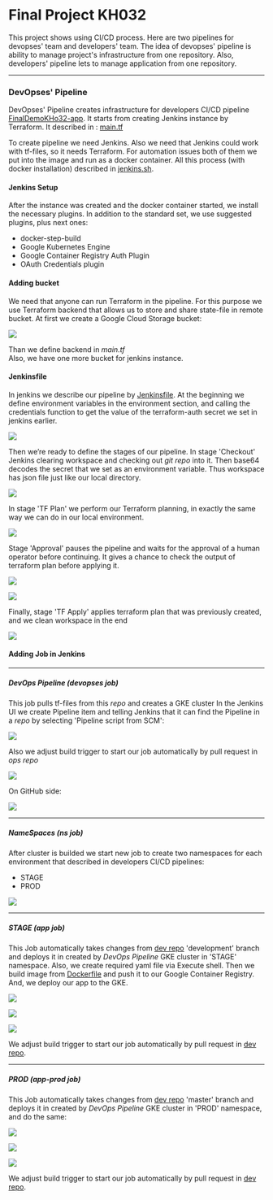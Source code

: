 # **Final Project KH032**

This project shows using CI/CD process. Here are two pipelines for devopses' team and developers' team. The idea of devopses' pipeline is ability to manage project's infrastructure from one repository. Also, developers' pipeline lets to manage application from one repository.
***

### DevOpses' Pipeline


DevOpses' Pipeline creates infrastructure for developers CI/CD pipeline [FinalDemoKHo32-app](https://github.com/TDSmaug/FinalDemoKHo32-app).
It starts from creating Jenkins instance by Terraform.
It described in :
[main.tf](https://github.com/TDSmaug/FinalDemoKHo32/blob/jenkins-instance/main.tf)

To create pipeline we need Jenkins.
Also we need that Jenkins could work with  tf-files, so it needs Terraform.
For automation issues both of them we put into the image and run as a docker container. All this process (with docker installation) described in [jenkins.sh](https://github.com/TDSmaug/FinalDemoKHo32/blob/jenkins-instance/jenkins.sh).

#### Jenkins Setup

After the instance was created and the docker container started, we install the necessary plugins.
In addition to the standard set, we use suggested plugins, plus next ones:
 - docker-step-build
 - Google Kubernetes Engine
 - Google Container Registry Auth Plugin
 - OAuth Credentials plugin

#### Adding bucket

We need that anyone can run Terraform in the pipeline. For this purpose we use Terraform backend that allows us to store and share state-file in remote bucket.
At first we create a Google Cloud Storage bucket:

![](http://joxi.net/n2YoZ8DIbxoLZr.png)

Than we define backend in *main.tf*  
Also, we have one more bucket for jenkins instance.

#### Jenkinsfile

In jenkins we describe our pipeline by [Jenkinsfile](https://github.com/TDSmaug/FinalDemoKHo32/blob/master/Jenkinsfile).
At the beginning we define environment variables in the environment section, and calling the credentials function to get the value of the terraform-auth secret we set in jenkins earlier.

![](http://joxi.net/E2pxBvot7Z9d42.png)

Then we’re ready to define the stages of our pipeline.
In stage 'Checkout' Jenkins clearing workspace and checking out *git repo* into it. Then base64 decodes the secret that we set as an environment variable. Thus workspace has json file just like our local directory.

![](http://joxi.net/a2XoKVpIwb1x6m.png)

In stage 'TF Plan' we perform our Terraform planning, in exactly the same way we can do in our local environment.

![](http://joxi.net/vAWoLD0IgWgjZA.png)

Stage 'Approval' pauses the pipeline and waits for the approval of a human operator before continuing. It gives a chance to check the output of terraform plan before applying it.

![](http://joxi.net/L21OXLyCR4R6zr.png)

![](http://joxi.net/DmBjzXpcJbJwMm.png)

Finally, stage 'TF Apply' applies terraform plan that was previously created, and we clean workspace in the end

![](http://joxi.net/Drl3banTVPVVvA.png)

#### Adding Job in Jenkins

***
##### DevOps Pipeline (devopses job)
This job pulls tf-files from this *repo* and creates a GKE cluster
In the Jenkins UI we create Pipeline item and telling Jenkins that it can find the Pipeline in a *repo* by selecting 'Pipeline script from SCM':

![](http://joxi.net/zANoa08IvDvjDr.png)

Also we adjust build trigger to start our job automatically by pull request in *ops repo*

![](http://joxi.net/L21OXLyCR4Rzbr.png)

On GitHub side:

![](http://joxi.net/Q2KoLnEILjLy62.png)

***

##### NameSpaces (ns job)

After cluster is builded we start new job to create two namespaces for each environment that described in developers CI/CD pipelines:
 - STAGE
 - PROD

![](http://joxi.net/v298XQZtZ6Z4zm.png)

***

##### STAGE (app job)
This Job automatically takes changes from [dev repo](https://github.com/TDSmaug/FinalDemoKHo32-app) 'development' branch and deploys it in created by *DevOps Pipeline* GKE cluster in 'STAGE' namespace. Also, we create required yaml file via Execute shell. Then we build image from [Dockerfile](https://github.com/TDSmaug/FinalDemoKHo32-app/blob/master/Dockerfile) and push it to our Google Container Registry. And, we deploy our app to the GKE.

![](http://joxi.net/bmoX0opH3K3QN2.png)

![](http://joxi.net/8AnnpXvHzlzwlA.png)

![](http://joxi.net/gmvNbRoiqXqN8m.png)



We adjust build trigger to start our job automatically by pull request in [dev repo](https://github.com/TDSmaug/FinalDemoKHo32-app).

***

##### PROD (app-prod job)
This Job automatically takes changes from [dev repo](https://github.com/TDSmaug/FinalDemoKHo32-app) 'master' branch and deploys it in created by *DevOps Pipeline* GKE cluster in 'PROD' namespace, and do the same:

![](http://joxi.net/YmEo9VEIwEwaxA.png)

![](http://joxi.net/eAOoRqVI9Y9bpA.png)

![](http://joxi.net/V2Vodn1Id3deQA.png)

We adjust build trigger to start our job automatically by pull request in [dev repo](https://github.com/TDSmaug/FinalDemoKHo32-app).
